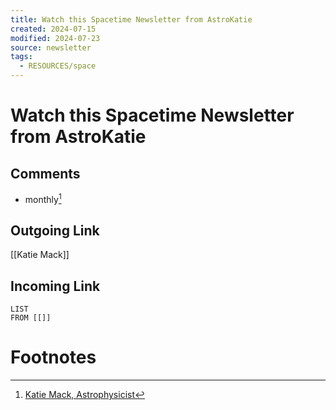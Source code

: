```yaml
---
title: Watch this Spacetime Newsletter from AstroKatie
created: 2024-07-15
modified: 2024-07-23
source: newsletter
tags:
  - RESOURCES/space
---
```

# Watch this Spacetime Newsletter from AstroKatie
## Comments
- monthly[^1]

## Outgoing Link
[[Katie Mack]]
## Incoming Link
```dataview
LIST
FROM [[]]
```
# Footnotes

[^1]: [^1]: [Katie Mack, Astrophysicist](https://www.astrokatie.com/)